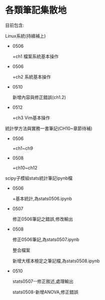 ﻿# 各類筆記集散地

目前包含:


Linux系統(持續補上)
- 0506 

  +ch1 檔案系統基本操作

- 0506 

  +ch2 系統基本操作
  
- 0510

  新增內容與修正錯誤(ch1.2)

- 0512

  +ch3 Vim基本操作


統計學方法與實務一書筆記(CH10~章節待補)

- 0506 

  +ch1~ch9

- 0508 

  +ch10~ch12


scipy子模組stats統計筆記ipynb檔

- 0506 
  
  +基本統計,為stats0506.ipynb


- 0507 

  修正0506筆記之錯誤,修改輸出


- 0508 

  修正0506筆記,為stats0507.ipynb

  整合檔案

  新增大樣本檢定之筆記檔,為stats0508.ipynb


- 0510

  stats0507--修正敘述,處理輸出

  stats0508-新增ANOVA,修正錯誤
